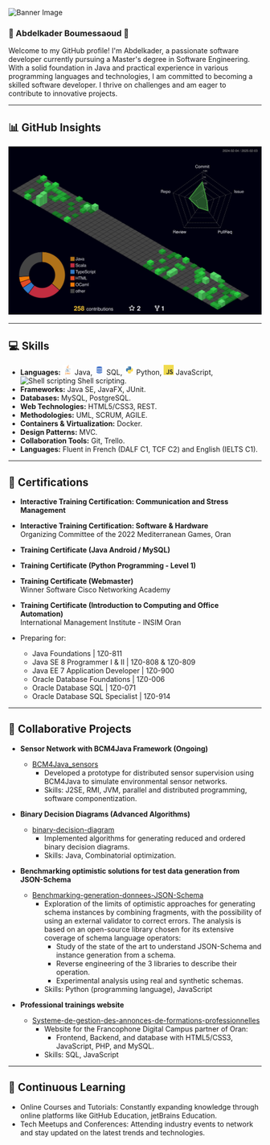 ![Banner Image](https://media.licdn.com/dms/image/D4E16AQH1UpLdZZ87XA/profile-displaybackgroundimage-shrink_350_1400/0/1706408505281?e=1716422400&v=beta&t=TAsluVboS4yVdK7sAcK9PI-TDcNbY5mPvdDa4QqjF54)

### 🌟 Abdelkader Boumessaoud 🌟

Welcome to my GitHub profile! I'm Abdelkader, a passionate software developer currently pursuing a Master's degree in Software Engineering. With a solid foundation in Java and practical experience in various programming languages and technologies, I am committed to becoming a skilled software developer. I thrive on challenges and am eager to contribute to innovative projects.

---

## 📊 GitHub Insights

![svg](https://raw.githubusercontent.com/Cad-MB/Cad-MB/output-3d-contrib/profile-night-green.svg)

---

## 💻 Skills
- **Languages:** 
  <img src="https://raw.githubusercontent.com/github/explore/main/topics/java/java.png" alt="Java" width="20"> Java, 
  <img src="https://raw.githubusercontent.com/github/explore/main/topics/sql/sql.png" alt="SQL" width="20"> SQL, 
  <img src="https://raw.githubusercontent.com/github/explore/main/topics/python/python.png" alt="Python" width="20"> Python, 
  <img src="https://raw.githubusercontent.com/github/explore/main/topics/javascript/javascript.png" alt="JavaScript" width="20"> JavaScript, 
  <img src="https://github.com/odb/official-bash-logo/blob/master/assets/Logos/Icons/PNG/128x128.png" alt="Shell scripting" width="20"> Shell scripting.
- **Frameworks:** Java SE, JavaFX, JUnit.
- **Databases:** MySQL, PostgreSQL.
- **Web Technologies:** HTML5/CSS3, REST.
- **Methodologies:** UML, SCRUM, AGILE.
- **Containers & Virtualization:** Docker.
- **Design Patterns:** MVC.
- **Collaboration Tools:** Git, Trello.
- **Languages:** Fluent in French (DALF C1, TCF C2) and English (IELTS C1).

---

## 📜 Certifications
- **Interactive Training Certification: Communication and Stress Management**  
- **Interactive Training Certification: Software & Hardware**  
  Organizing Committee of the 2022 Mediterranean Games, Oran  

- **Training Certificate (Java Android / MySQL)**  
- **Training Certificate (Python Programming - Level 1)**  
- **Training Certificate (Webmaster)**  
  Winner Software Cisco Networking Academy  

- **Training Certificate (Introduction to Computing and Office Automation)**  
  International Management Institute - INSIM Oran

- Preparing for:
  - Java Foundations | 1Z0-811
  - Java SE 8 Programmer I & II | 1Z0-808 & 1Z0-809
  - Java EE 7 Application Developer | 1Z0-900
  - Oracle Database Foundations | 1Z0-006
  - Oracle Database SQL | 1Z0-071
  - Oracle Database SQL Specialist | 1Z0-914

---

## 🚀 Collaborative Projects
- **Sensor Network with BCM4Java Framework (Ongoing)**
  - [BCM4Java_sensors](https://github.com/Cad-MB/BCM4Java_sensors)
    - Developed a prototype for distributed sensor supervision using BCM4Java to simulate environmental sensor networks.
    - Skills: J2SE, RMI, JVM, parallel and distributed programming, software componentization.

- **Binary Decision Diagrams (Advanced Algorithms)**
  - [binary-decision-diagram](https://github.com/Cad-MB/binary-decision-diagram)
    - Implemented algorithms for generating reduced and ordered binary decision diagrams.
    - Skills: Java, Combinatorial optimization.

- **Benchmarking optimistic solutions for test data generation from JSON-Schema**
  - [Benchmarking-generation-donnees-JSON-Schema](https://github.com/Cad-MB/Benchmarking-generation-donnees-JSON-Schema)
    - Exploration of the limits of optimistic approaches for generating schema instances by combining fragments, with the possibility of using an external validator to correct errors. The analysis is based on an open-source library chosen for its extensive coverage of schema language operators:
      - Study of the state of the art to understand JSON-Schema and instance generation from a schema.
      - Reverse engineering of the 3 libraries to describe their operation.
      - Experimental analysis using real and synthetic schemas.
    - Skills: Python (programming language), JavaScript

- **Professional trainings website**
  - [Systeme-de-gestion-des-annonces-de-formations-professionnelles](https://github.com/Cad-MB/Systeme-de-gestion-des-annonces-de-formations-professionnelles)
    - Website for the Francophone Digital Campus partner of Oran:
      - Frontend, Backend, and database with HTML5/CSS3, JavaScript, PHP, and MySQL.
    - Skills: SQL, JavaScript

---

## 🌱 Continuous Learning
- Online Courses and Tutorials: Constantly expanding knowledge through online platforms like GitHub Education, jetBrains Education.
- Tech Meetups and Conferences: Attending industry events to network and stay updated on the latest trends and technologies.
